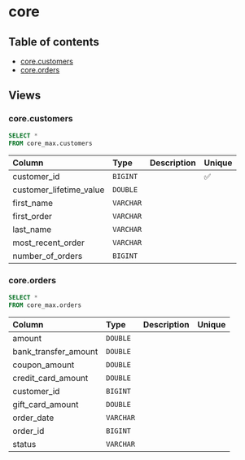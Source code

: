 # core

## Table of contents

- [core.customers](#core.customers)
- [core.orders](#core.orders)

## Views

### core.customers

```sql
SELECT *
FROM core_max.customers
```

| Column                  | Type      | Description   | Unique   |
|:------------------------|:----------|:--------------|:---------|
| customer_id             | `BIGINT`  |               | ✅       |
| customer_lifetime_value | `DOUBLE`  |               |          |
| first_name              | `VARCHAR` |               |          |
| first_order             | `VARCHAR` |               |          |
| last_name               | `VARCHAR` |               |          |
| most_recent_order       | `VARCHAR` |               |          |
| number_of_orders        | `BIGINT`  |               |          |

### core.orders

```sql
SELECT *
FROM core_max.orders
```

| Column               | Type      | Description   | Unique   |
|:---------------------|:----------|:--------------|:---------|
| amount               | `DOUBLE`  |               |          |
| bank_transfer_amount | `DOUBLE`  |               |          |
| coupon_amount        | `DOUBLE`  |               |          |
| credit_card_amount   | `DOUBLE`  |               |          |
| customer_id          | `BIGINT`  |               |          |
| gift_card_amount     | `DOUBLE`  |               |          |
| order_date           | `VARCHAR` |               |          |
| order_id             | `BIGINT`  |               |          |
| status               | `VARCHAR` |               |          |

